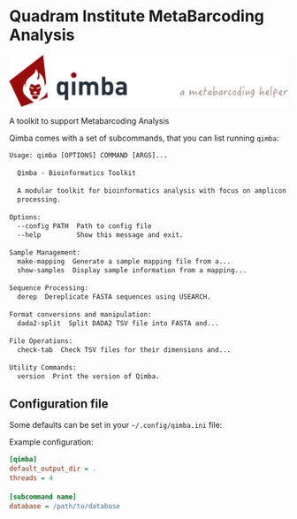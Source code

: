 # Quadram Institute MetaBarcoding Analysis

![Qimba Logo](./assets/qimba-header.svg)

A toolkit to support Metabarcoding Analysis

Qimba comes with a set of subcommands, that you can list running `qimba`:

```text
Usage: qimba [OPTIONS] COMMAND [ARGS]...

  Qimba - Bioinformatics Toolkit

  A modular toolkit for bioinformatics analysis with focus on amplicon
  processing.

Options:
  --config PATH  Path to config file
  --help         Show this message and exit.

Sample Management:
  make-mapping  Generate a sample mapping file from a...
  show-samples  Display sample information from a mapping...

Sequence Processing:
  derep  Dereplicate FASTA sequences using USEARCH.

Format conversions and manipulation:
  dada2-split  Split DADA2 TSV file into FASTA and...

File Operations:
  check-tab  Check TSV files for their dimensions and...

Utility Commands:
  version  Print the version of Qimba.
```

## Configuration file

Some defaults can be set in your `~/.config/qimba.ini` file:


Example configuration:
```ini
[qimba]
default_output_dir = .
threads = 4

[subcommand name]
database = /path/to/database
```
